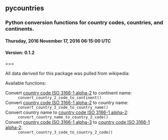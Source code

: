 <h2>pycountries</h2>
<h3>Python conversion functions for country codes, countries, and continents.</h3>
<h4>Thursday, 2016 November 17, 2016 06:15:00 UTC</h4>
<h4>Version: 0.1.2</h4>
===

All data derived for this package was pulled from wikipedia:

Available functions:

<dl>
<dt>Convert <a href="https://en.wikipedia.org/wiki/ISO_3166-1_alpha-2" target="_blank">country code ISO 3166-1 alpha-2</a> to continent name:</dt>
<dd><code>convert_country_2_code_to_continent()</code></dd>

<dt>Convert <a href="https://en.wikipedia.org/wiki/ISO_3166-1_alpha-2" target="_blank">country code ISO 3166-1 alpha-2</a> to country name:</dt>
<dd><code>convert_country_2_code_to_country_name()</code></dd>

<dt>Convert country name to <a href="https://en.wikipedia.org/wiki/ISO_3166-1_alpha-2" target="_blank">country code ISO 3166-1 alpha-2</a>:</dt>
<dd><code>convert_country_name_to_country_2_code()</code></dd>

<dt>Convert <a href="https://en.wikipedia.org/wiki/ISO_3166-1_alpha-3" target="_blank">country code ISO 3166-1 alpha-3</a> 
to <a href="https://en.wikipedia.org/wiki/ISO_3166-1_alpha-2" target="_blank">country code ISO 3166-1 alpha-2</a>:</dt>
<dd><code>convert_country_3_code_to_country_2_code()</code></dd>
</dl>